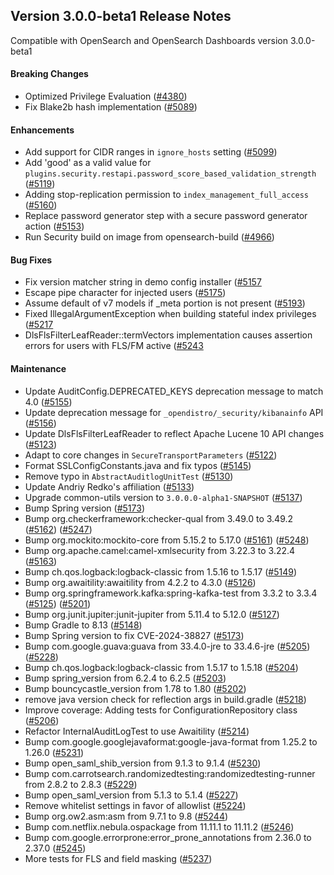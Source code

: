 ## Version 3.0.0-beta1 Release Notes

Compatible with OpenSearch and OpenSearch Dashboards version 3.0.0-beta1

#### Breaking Changes
* Optimized Privilege Evaluation ([#4380](https://github.com/opensearch-project/security/pull/4380))
* Fix Blake2b hash implementation ([#5089](https://github.com/opensearch-project/security/pull/5089))

#### Enhancements
* Add support for CIDR ranges in `ignore_hosts` setting ([#5099](https://github.com/opensearch-project/security/pull/5099))
* Add 'good' as a valid value for `plugins.security.restapi.password_score_based_validation_strength` ([#5119](https://github.com/opensearch-project/security/pull/5119))
* Adding stop-replication permission to `index_management_full_access` ([#5160](https://github.com/opensearch-project/security/pull/5160))
* Replace password generator step with a secure password generator action ([#5153](https://github.com/opensearch-project/security/pull/5153))
* Run Security build on image from opensearch-build ([#4966](https://github.com/opensearch-project/security/pull/4966))

#### Bug Fixes
* Fix version matcher string in demo config installer ([#5157](https://github.com/opensearch-project/security/pull/5157)
* Escape pipe character for injected users ([#5175](https://github.com/opensearch-project/security/pull/5175))
* Assume default of v7 models if _meta portion is not present ([#5193](https://github.com/opensearch-project/security/pull/5193))
* Fixed IllegalArgumentException when building stateful index privileges ([#5217](https://github.com/opensearch-project/security/pull/5217)
* DlsFlsFilterLeafReader::termVectors implementation causes assertion errors for users with FLS/FM active ([#5243](https://github.com/opensearch-project/security/pull/5243)

#### Maintenance
* Update AuditConfig.DEPRECATED_KEYS deprecation message to match 4.0 ([#5155](https://github.com/opensearch-project/security/pull/5155))
* Update deprecation message for `_opendistro/_security/kibanainfo` API ([#5156](https://github.com/opensearch-project/security/pull/5156))
* Update DlsFlsFilterLeafReader to reflect Apache Lucene 10 API changes ([#5123](https://github.com/opensearch-project/security/pull/5123))
* Adapt to core changes in `SecureTransportParameters` ([#5122](https://github.com/opensearch-project/security/pull/5122))
* Format SSLConfigConstants.java and fix typos ([#5145](https://github.com/opensearch-project/security/pull/5145))
* Remove typo in `AbstractAuditlogUnitTest` ([#5130](https://github.com/opensearch-project/security/pull/5130))
* Update Andriy Redko's affiliation ([#5133](https://github.com/opensearch-project/security/pull/5133))
* Upgrade common-utils version to `3.0.0.0-alpha1-SNAPSHOT` ([#5137](https://github.com/opensearch-project/security/pull/5137))
* Bump Spring version ([#5173](https://github.com/opensearch-project/security/pull/5173))
* Bump org.checkerframework:checker-qual from 3.49.0 to 3.49.2 ([#5162](https://github.com/opensearch-project/security/pull/5162)) ([#5247](https://github.com/opensearch-project/security/pull/5247))
* Bump org.mockito:mockito-core from 5.15.2 to 5.17.0 ([#5161](https://github.com/opensearch-project/security/pull/5161)) ([#5248](https://github.com/opensearch-project/security/pull/5248))
* Bump org.apache.camel:camel-xmlsecurity from 3.22.3 to 3.22.4 ([#5163](https://github.com/opensearch-project/security/pull/5163))
* Bump ch.qos.logback:logback-classic from 1.5.16 to 1.5.17 ([#5149](https://github.com/opensearch-project/security/pull/5149))
* Bump org.awaitility:awaitility from 4.2.2 to 4.3.0 ([#5126](https://github.com/opensearch-project/security/pull/5126))
* Bump org.springframework.kafka:spring-kafka-test from 3.3.2 to 3.3.4 ([#5125](https://github.com/opensearch-project/security/pull/5125)) ([#5201](https://github.com/opensearch-project/security/pull/5201))
* Bump org.junit.jupiter:junit-jupiter from 5.11.4 to 5.12.0 ([#5127](https://github.com/opensearch-project/security/pull/5127))
* Bump Gradle to 8.13 ([#5148](https://github.com/opensearch-project/security/pull/5148))
* Bump Spring version to fix CVE-2024-38827 ([#5173](https://github.com/opensearch-project/security/pull/5173))
* Bump com.google.guava:guava from 33.4.0-jre to 33.4.6-jre ([#5205](https://github.com/opensearch-project/security/pull/5205)) ([#5228](https://github.com/opensearch-project/security/pull/5228))
* Bump ch.qos.logback:logback-classic from 1.5.17 to 1.5.18 ([#5204](https://github.com/opensearch-project/security/pull/5204))
* Bump spring_version from 6.2.4 to 6.2.5 ([#5203](https://github.com/opensearch-project/security/pull/5203))
* Bump bouncycastle_version from 1.78 to 1.80 ([#5202](https://github.com/opensearch-project/security/pull/5202))
* remove java version check for reflection args in build.gradle ([#5218](https://github.com/opensearch-project/security/pull/5218))
* Improve coverage: Adding tests for ConfigurationRepository class ([#5206](https://github.com/opensearch-project/security/pull/5206))
* Refactor InternalAuditLogTest to use Awaitility ([#5214](https://github.com/opensearch-project/security/pull/5214))
* Bump com.google.googlejavaformat:google-java-format from 1.25.2 to 1.26.0 ([#5231](https://github.com/opensearch-project/security/pull/5231))
* Bump open_saml_shib_version from 9.1.3 to 9.1.4 ([#5230](https://github.com/opensearch-project/security/pull/5230))
* Bump com.carrotsearch.randomizedtesting:randomizedtesting-runner from 2.8.2 to 2.8.3 ([#5229](https://github.com/opensearch-project/security/pull/5229))
* Bump open_saml_version from 5.1.3 to 5.1.4 ([#5227](https://github.com/opensearch-project/security/pull/5227))
* Remove whitelist settings in favor of allowlist ([#5224](https://github.com/opensearch-project/security/pull/5224))
* Bump org.ow2.asm:asm from 9.7.1 to 9.8 ([#5244](https://github.com/opensearch-project/security/pull/5244))
* Bump com.netflix.nebula.ospackage from 11.11.1 to 11.11.2 ([#5246](https://github.com/opensearch-project/security/pull/5246))
* Bump com.google.errorprone:error_prone_annotations from 2.36.0 to 2.37.0 ([#5245](https://github.com/opensearch-project/security/pull/5245))
* More tests for FLS and field masking ([#5237](https://github.com/opensearch-project/security/pull/5237))

